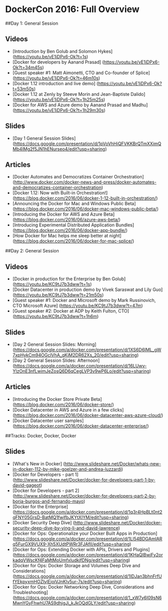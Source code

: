 # DockerCon 2016: Full Overview

##Day 1: General Session

## Videos

- [Introduction by Ben Golub and Solomon Hykes] (https://youtu.be/vE1iDPx6-Ok?t=1s)
- [Docker for developers by Aanand Prasad] (https://youtu.be/vE1iDPx6-Ok?t=34m45s)
- [Guest speaker #1: Matt Aimonetti, CTO and Co-founder of Splice] (https://youtu.be/vE1iDPx6-Ok?t=46m10s)
- [Docker 1.12 introduction and live demo] (https://youtu.be/vE1iDPx6-Ok?t=53m50s)
- [Docker 1.12 at Zenly by Steeve Morin and Jean-Baptiste Dalido] (https://youtu.be/vE1iDPx6-Ok?t=1h25m25s)
- [Docker for AWS and Azure demo by Aanand Prasad and Madhu] (https://youtu.be/vE1iDPx6-Ok?t=1h29m30s)

## Slides

- [Day 1 General Session Slides] (https://docs.google.com/presentation/d/1pVoVhHiQFVKKBrQTmXXimQMb4IMg2f5JN1hENurseo4/edit?usp=sharing)

## Articles

- [Docker Automates and Democratizes Container Orchestration] (http://www.docker.com/docker-news-and-press/docker-automates-and-democratizes-container-orchestration)
- [Docker 1.12: Now with Built-in Orchestration!] (https://blog.docker.com/2016/06/docker-1-12-built-in-orchestration/)
- [Announcing the Docker for Mac and Windows Public Beta] (https://blog.docker.com/2016/06/docker-mac-windows-public-beta/)
- [Introducing the Docker for AWS and Azure Beta] (https://blog.docker.com/2016/06/azure-aws-beta/)
- [Introducing Experimental Distributed Application Bundles] (https://blog.docker.com/2016/06/docker-app-bundle/)
- [How Docker for Mac helps me sleep better at night] (https://blog.docker.com/2016/06/docker-for-mac-splice/)

##Day 2: General Session

## Videos

- [Docker in production for the Enterprise by Ben Golub] (https://youtu.be/KC9tJ7b3dww?t=1s)
- [Docker Datacenter in production demo by Vivek Saraswat and Lily Guo] (https://youtu.be/KC9tJ7b3dww?t=21m50s)
- [Guest speaker #1: Docker and Microsoft demo by Mark Russinovich, CTO Microsoft Azure] (https://youtu.be/KC9tJ7b3dww?t=47m)
- [Guest speaker #2: Docker at ADP by Keith Fulton, CTO] (https://youtu.be/KC9tJ7b3dww?t=1h6m)


## Slides

- [Day 2 General Session Slides: Morning] (https://docs.google.com/a/docker.com/presentation/d/1XS6D6IML_gW7xpHykCm94OGclVhA_qKiM2DR62Xs_20/edit?usp=sharing)
- [Day 2 General Session Slides: Afternoon] (https://docs.google.com/a/docker.com/presentation/d/16LUwv-YIzOnE3nfLwimJeZosQ6D6qCegLVP3v9wP6Lo/edit?usp=sharing)

## Articles

- [Introducing the Docker Store Private Beta] (https://blog.docker.com/2016/06/docker-store/)
- [Docker Datacenter in AWS and Azure in a few clicks] (https://blog.docker.com/2016/06/docker-datacenter-aws-azure-cloud/)
- [Docker Datacenter user samples] (https://blog.docker.com/2016/06/docker-datacenter-enterprise/)


##Tracks: Docker, Docker, Docker

## Slides

- [What's New in Docker] (http://www.slideshare.net/Docker/whats-new-in-docker-112-by-mike-goelzer-and-andrea-luzzardi)
- [Docker for Developers - part 1] (http://www.slideshare.net/Docker/docker-for-developers-part-1-by-david-gageot)
- [Docker for Developers - part 2] (http://www.slideshare.net/Docker/docker-for-developers-part-2-by-borja-burgos-and-fernando-mayo)
- [Docker for the Enterprise] (https://docs.google.com/a/docker.com/presentation/d/1q3r4HpBLt0nt2qFNY05GrsD-BatMQ1fwifbJKYtXIYM/edit?usp=sharing)
- [Docker Security Deep Dive] (http://www.slideshare.net/Docker/docker-security-deep-dive-by-ying-li-and-david-lawrence)
- [Docker for Ops: Operationalize your Docker Built Apps in Production] (https://docs.google.com/a/docker.com/presentation/d/1Ll54BDGAmlARq5FurGX9VUX9-Xh5XUdtPWRr3FJAflI/edit?usp=sharing)
- [Docker for Ops: Extending Docker with APIs, Drivers and Plugins] (https://docs.google.com/a/docker.com/presentation/d/1KHaQIBwjFy2orkadqVWscKf4FaMtMoUmfxIudkjfDNg/edit?usp=sharing)
- [Docker for Ops: Docker Storage and Volumes Deep Dive and Considerations] (https://docs.google.com/a/docker.com/presentation/d/1IDJan3bhnFrfUfYEkpyxmHOZIylEjoiVJnKlv5ur-7s/edit?usp=sharing)
- [Docker for Ops: Docker Networking Deep Dive, Considerations and Troubleshooting] (https://docs.google.com/a/docker.com/presentation/d/1_xW7y6I09sN6MwnYGyFhwhU7AS9dhjgJi_kJkOQdGLY/edit?usp=sharing)
